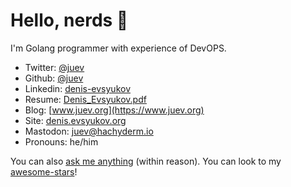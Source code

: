 # Hello, nerds 👋

I'm Golang programmer with experience of DevOPS.

* Twitter: [@juev](https://twitter.com/juev)
* Github: [@juev](https://github.com/juev)
* Linkedin: [denis-evsyukov](https://www.linkedin.com/in/denis-evsyukov/)
* Resume: [Denis_Evsyukov.pdf](https://github.com/juev/about.me/raw/master/Resume/Denis_Evsyukov.pdf)
* Blog: [www.juev.org](https://www.juev.org)
* Site: [denis.evsyukov.org](https://denis.evsyukov.org)
* Mastodon: <a rel="me" href="https://hachyderm.io/@juev">juev@hachyderm.io</a>
* Pronouns: he/him

You can also [ask me anything](https://github.com/juev/ama) (within reason). You can look to my [awesome-stars](https://github.com/juev/awesome-stars)!
